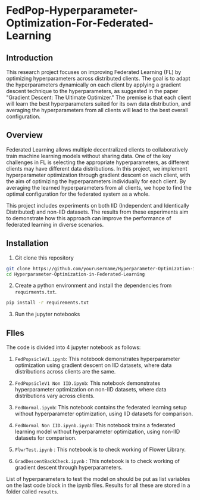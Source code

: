 # FedPop-Hyperparameter-Optimization-For-Federated-Learning

## Introduction

This research project focuses on improving Federated Learning (FL) by optimizing hyperparameters across distributed clients. The goal is to adapt the hyperparameters dynamically on each client by applying a gradient descent technique to the hyperparameters, as suggested in the paper "Gradient Descent: The Ultimate Optimizer." The premise is that each client will learn the best hyperparameters suited for its own data distribution, and averaging the hyperparameters from all clients will lead to the best overall configuration.

## Overview

Federated Learning allows multiple decentralized clients to collaboratively train machine learning models without sharing data. One of the key challenges in FL is selecting the appropriate hyperparameters, as different clients may have different data distributions. In this project, we implement hyperparameter optimization through gradient descent on each client, with the aim of optimizing the hyperparameters individually for each client. By averaging the learned hyperparameters from all clients, we hope to find the optimal configuration for the federated system as a whole.

This project includes experiments on both IID (Independent and Identically Distributed) and non-IID datasets. The results from these experiments aim to demonstrate how this approach can improve the performance of federated learning in diverse scenarios.

## Installation

1. Git clone this repository
```bash
git clone https://github.com/yourusername/Hyperparameter-Optimization-in-Federated-Learning.git
cd Hyperparameter-Optimization-in-Federated-Learning
```

2. Create a python environment and install the dependencies from `requirments.txt`.
```bash
pip install -r requirements.txt
```

3. Run the jupyter notebooks

## FIles

The code is divided into 4 jupyter notebook as follows:

1. `FedPopsicleV1.ipynb`: This notebook demonstrates hyperparameter optimization using gradient descent on IID datasets, where data distributions across clients are the same.

2. `FedPopsicleV1 Non IID.ipynb`: This notebook demonstrates hyperparameter optimization on non-IID datasets, where data distributions vary across clients.

3. `FedNormal.ipynb`: This notebook contains the federated learning setup without hyperparameter optimization, using IID datasets for comparison.

4. `FedNormal Non IID.ipynb.ipynb`: This notebook trains a federated learning model without hyperparameter optimization, using non-IID datasets for comparison.

5. `FlwrTest.ipynb` : This notebook is to check working of Flower Library.

6. `GradDescentBackCheck.ipynb` : This notebook is to check working of gradient descent through hyperparameters.

List of hyperparameters to test the model on should be put as list variables on the last code block in the ipynb files. 
Results for all these are stored in a folder called `results`.

